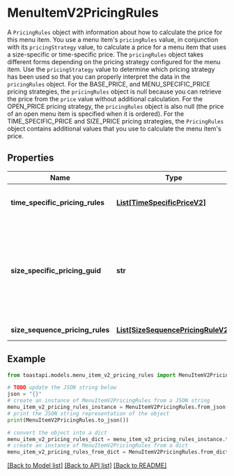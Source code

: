 # MenuItemV2PricingRules

A `PricingRules` object with information about how to calculate the price for this menu item. You use a menu item's `pricingRules` value, in conjunction with its `pricingStrategy` value, to calculate a price for a menu item that uses a size-specific or time-specific price.  The `pricingRules` object takes different forms depending on the pricing strategy configured for the menu item. Use the `pricingStrategy` value to determine which pricing strategy has been used so that you can properly interpret the data in the `pricingRules` object. For the BASE_PRICE, and MENU_SPECIFIC_PRICE pricing strategies, the `pricingRules` object is null because you can retrieve the price from the `price` value without additional calculation. For the OPEN_PRICE pricing strategy, the `pricingRules` object is also null (the price of an open menu item is specified when it is ordered). For the TIME_SPECIFIC_PRICE and SIZE_PRICE pricing strategies, the `PricingRules` object contains additional values that you use to calculate the menu item's price. 

## Properties

Name | Type | Description | Notes
------------ | ------------- | ------------- | -------------
**time_specific_pricing_rules** | [**List[TimeSpecificPriceV2]**](TimeSpecificPriceV2.md) | An array of &#x60;TimeSpecificPrice&#x60; objects that define the time-specific prices for a menu item or modifier option &lt;a href&#x3D;\&quot;https://doc.toasttab.com/doc/platformguide/adminPricingModifierOptions.html#adminUnderstandingAModifierOptionsItemReference\&quot;&gt;item reference&lt;/a&gt; that uses the Time Specific Price pricing strategy. If the menu item or modifier option item reference does not use time-specific prices, this array is empty.  | [optional] 
**size_specific_pricing_guid** | **str** | The GUID of a Size modifier group that defines sizes and prices for a menu item or a modifier option item reference that uses the Size Price pricing strategy.  If the menu item or modifier option item reference does not use the Size Price pricing strategy, then &#x60;sizeSpecificPricingGuid&#x60; is null.  The Toast POS system automatically creates a Size modifier group when you choose the Size Price pricing strategy for a menu item or modifier option item reference and stores the sizes and prices you specify in it. You use the &#x60;sizeSpecificPricingGuid&#x60; value to locate the correct Size modifier group to use when pricing a menu item or modifier option item reference that uses size pricing.  When the &#x60;PricingRules&#x60; object appears in the context of a modifier group, the &#x60;sizeSpecificPricingGuid&#x60; value it contains is also used to find matching sizes between menu items and any modifier options that use the Size Price or Size/Sequence Pricing pricing strategies (for example, toppings on a small pizza cost $1 while toppings on a large pizza cost $2). In this scenario, the Toast POS system locates the modifier option size that matches the menu item size and uses the price defined for that size of the modifier option. The sizes for the menu item are defined in the Size modifier group specified by the &#x60;sizeSpecificPricingGuid&#x60; value. The sizes for the modifier options are defined in objects contained in the &#x60;sizeSequencePricingRules&#x60; array that is contained in the modifier group&#39;s &#x60;PricingRules&#x60; object. Sizes are considered matching when their names are identical.  For detailed information on the **Size Price** and **Size/Sequence Price** pricing strategies, see the Pricing Strategies section in the Toast Platform Guide.  | [optional] 
**size_sequence_pricing_rules** | [**List[SizeSequencePricingRuleV2]**](SizeSequencePricingRuleV2.md) | An array of &#x60;SizeSequencePricingRule&#x60; objects that define the prices for the modifier options in a modifier group that uses the Size Price, Sequence Price, or Size/Sequence Pricing pricing strategy. If the modifier group does not use one of these pricing strategies, this array is empty.  | [optional] 

## Example

```python
from toastapi.models.menu_item_v2_pricing_rules import MenuItemV2PricingRules

# TODO update the JSON string below
json = "{}"
# create an instance of MenuItemV2PricingRules from a JSON string
menu_item_v2_pricing_rules_instance = MenuItemV2PricingRules.from_json(json)
# print the JSON string representation of the object
print(MenuItemV2PricingRules.to_json())

# convert the object into a dict
menu_item_v2_pricing_rules_dict = menu_item_v2_pricing_rules_instance.to_dict()
# create an instance of MenuItemV2PricingRules from a dict
menu_item_v2_pricing_rules_from_dict = MenuItemV2PricingRules.from_dict(menu_item_v2_pricing_rules_dict)
```
[[Back to Model list]](../README.md#documentation-for-models) [[Back to API list]](../README.md#documentation-for-api-endpoints) [[Back to README]](../README.md)


